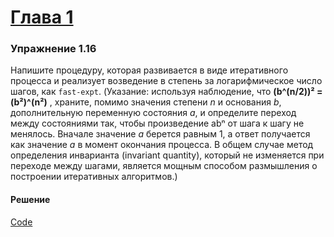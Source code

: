 # [Глава 1](../index.md#Глава-1-Построение-абстракций-с-помощью-процедур)

### Упражнение 1.16
Напишите процедуру, которая развивается в виде итеративного процесса и реализует возведение в степень за логарифмическое число шагов, как `fast-expt`. (Указание: используя наблюдение, что **(b^(n/2))² = (b²)^(n²)** , храните, помимо значения степени _n_ и основания _b_, дополнительную переменную состояния _a_, и определите переход между состояниями так, чтобы произведение abⁿ от шага к шагу не менялось. Вначале значение _a_ берется равным 1, а ответ получается как значение _a_ в момент окончания процесса. В общем случае метод определения инварианта (invariant quantity), который не изменяется при переходе между шагами, является мощным способом размышления о построении итеративных алгоритмов.)

#### Решение
[Code](../../src/chapter01/1_16.rkt)
